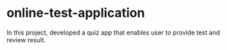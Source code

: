 # online-test-application
In this project, developed a quiz app that enables user to provide test and review result.
